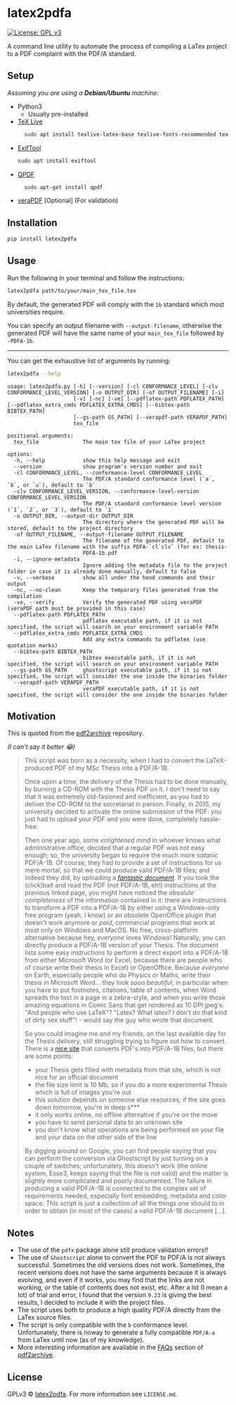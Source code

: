 # latex2pdfa
[![License: GPL v3](https://img.shields.io/badge/License-GPLv3-blue.svg)](https://www.gnu.org/licenses/gpl-3.0)

A command line utility to automate the process of compiling a LaTex project to a PDF complaint with the PDF/A standard.


## Setup 
_Assuming you are using a **Debian/Ubuntu** machine_:

+ Python3
  + Usually pre-installed
+ [TeX Live](https://www.tug.org/texlive/)
  ```bash 
    sudo apt install texlive-latex-base texlive-fonts-recommended texlive-latex-extra texlive-bibtex-extra
    ```
+ [ExifTool](https://exiftool.org/)
  ```bash
  sudo apt install exiftool
  ```
- [QPDF](https://qpdf.sourceforge.io/)
    ```bash
      sudo apt-get install qpdf
   ```
- [veraPDF](https://verapdf.org/) [Optional] (For validation)

## Installation
```bash
pip install latex2pdfa
```
## Usage
Run the following in your terminal and follow the instructions:
```bash 
latex2pdfa path/to/your/main_tex_file.tex 
```
By default, the generated PDF will comply with the `1b` standard which most universities require.

You can specify an output filename with `--output-filename`, otherwise the generated PDF will have the same name of your
`main_tex_file` followed by `-PDFA-1b`. 

-----
You can get the exhaustive list of arguments by running:

```bash
latex2pdfa --help
```
```
usage: latex2pdfa.py [-h] [--version] [-cl CONFORMANCE_LEVEL] [-clv CONFORMANCE_LEVEL_VERSION] [-o OUTPUT_DIR] [-of OUTPUT_FILENAME] [-i]
                     [-v] [-nc] [-ve] [--pdflatex-path PDFLATEX_PATH] [--pdflatex_extra_cmds PDFLATEX_EXTRA_CMDS] [--bibtex-path BIBTEX_PATH]
                     [--gs-path GS_PATH] [--verapdf-path VERAPDF_PATH]
                     tex_file

positional arguments:
  tex_file              The main tex file of your LaTex project

options:
  -h, --help            show this help message and exit
  --version             show program's version number and exit
  -cl CONFORMANCE_LEVEL, --conformance-level CONFORMANCE_LEVEL
                        The PDF/A standard conformance level (`a`, `b`, or `u`), default to `b`
  -clv CONFORMANCE_LEVEL_VERSION, --conformance-level-version CONFORMANCE_LEVEL_VERSION
                        The PDF/A standard conformance level version (`1`, `2`, or `3`), default to `1`
  -o OUTPUT_DIR, --output-dir OUTPUT_DIR
                        The directory where the generated PDF will be stored, default to the project directory
  -of OUTPUT_FILENAME, --output-filename OUTPUT_FILENAME
                        The filename of the generated PDF, default to the main LaTex filename with the suffix PDFA-`cl`clv` (for ex: thesis-
                        PDFA-1b.pdf
  -i, --ignore-metadata
                        Ignore adding the metadata file to the project folder in case it is already done manually, default to false
  -v, --verbose         show all under the hood commands and their output
  -nc, --no-clean       Keep the temporary files generated from the compilation
  -ve, --verify         Verify the generated PDF using veraPDF (veraPDF path must be provided in this case)
  --pdflatex-path PDFLATEX_PATH
                        pdflatex executable path, if it is not specified, the script will search on your environment variable PATH
  --pdflatex_extra_cmds PDFLATEX_EXTRA_CMDS
                        Add any extra commands to pdflatex (use quotation marks)
  --bibtex-path BIBTEX_PATH
                        bibtex executable path, if it is not specified, the script will search on your environment variable PATH
  --gs-path GS_PATH     ghostscript executable path, if it is not specified, the script will consider the one inside the binaries folder
  --verapdf-path VERAPDF_PATH
                        veraPDF executable path, if it is not specified, the script will consider the one inside the binaries folder

```

## Motivation
This is quoted from the [pdf2archive](https://github.com/matteosecli/pdf2archive) repository. 

_(I can't say it better 😂)_

<blockquote>
This script was born as a necessity, when I had to convert the LaTeX-produced PDF of my MSc Thesis into a PDF/A-1B.

Once upon a time, the delivery of the Thesis had to be done manually, by burning a CD-ROM with the Thesis PDF on it. I don't need to say that it was extremely old-fasioned and inefficient, as you had to deliver the CD-ROM to the secretariat in person. Finally, in 2015, my university decided to activate the online submission of the PDF: you just had to upload your PDF and you were done, completely hassle-free.

Then one year ago, some _enlightened mind_ in whoever knows what administrative office, decided that a regular PDF was not easy enough; so, the university began to require the much more _satanic_ PDF/A-1B. Of course, they had to provide a set of instructions for us mere mortal, so that we could produce valid PDF/A-1B files; and indeed they did, by uploading a [_fantastic document_](http://www.biblioteca.unitn.it/282/tesi-di-laurea). If you took the (click)bait and read the PDF (not PDF/A-1B, eh!) instructions at the previous linked page, you might have noticed the _absolute completeness_ of the information contained in it: there are instructions to transform a PDF into a PDF/A-1B by either using a Windows-only free program (yeah, I know) or an obsolete OpenOffice plugin that doesn't work anymore or _paid_, commercial programs that work at most only on Windows and MacOS. No free, cross-platform alternative because hey, _everyone_ loves Windows! Naturally, you can directly produce a PDF/A-1B version of your Thesis. The document lists some easy instructions to perform a direct export into a PDF/A-1B from either Microsoft Word (or Excel, because there are people who of course write their thesis in Excel) or OpenOffice. Because _everyone_ on Earth, especially people who do Physics or Maths, write their thesis in Microsoft Word... they look _sooo beautiful_, in particular when you have to put footnotes, citations, table of contents, when Word spreads the text in a page in a zebra-style, and when you write those amazing equations in Comic Sans that get rendered as 10 DPI jpeg's. "And people who use LaTeX"? "Latex? What latex? I don't do that kind of dirty sex stuff"! - would say the guy who wrote that document. 

So you could imagine me and my friends, on the last available day for the Thesis delivery, still struggling trying to figure out how to convert. There is a [nice site](https://docupub.com/pdfconvert/) that converts PDF's into PDF/A-1B files, but there are some points:
+ your Thesis gets filled with metadata from that site, which is not nice for an official document
+ the file size limit is 10 Mb, so if you do a more experimental Thesis which is full of images you're out
+ this solution depends on someone else resources; if the site goes down tomorrow, you're in deep s***
+ it only works online, no offline alternative if you're on the move
+ you have to send personal data to an unknown site
+ you don't know what operations are being performed on your file and your data on the other side of the line

By digging around on Google, you can find people saying that you can perform the conversion via Ghostscript by just turning on a couple of switches; unfortunately, this doesn't work (the online system, Esse3, keeps saying that the file is not valid) and the matter is slightly more complicated and poorly documented. The failure in producing a valid PDF/A-1B is connected to the complex set of requirements needed, especially font embedding, metadata and color space. This script is just a collection of all the things one should to in order to obtain (in most of the cases) a valid PDF/A-1B document [...]. 

</blockquote>

## Notes
 
- The use of the `pdfx` package alone still produce validation errors!!
- The use of `Ghostscript` alone to convert the PDF to PDF/A is not always successful. Sometimes the old versions does not work. Sometimes, the recent versions does not have the same arguments because it is always evolving, and even if it works, you may find that the links are not working, or the table of contents does not exist, etc.
After a lot (I mean a lot) of trial and error, I found that the version `9.23` is giving the best results, I decided to include it with the project files.
- The script uses both to produce a high quality PDF/A directly from the LaTex source files.
- The script is only compatible with the `b` conformance level.
Unfortunately, there is noway to generate a fully compatible `PDF/A-a` from LaTex until now (as of my knowledge).
- More interesting information are available in the [FAQs](https://github.com/matteosecli/pdf2archive#faqs) section of [pdf2archive](https://github.com/matteosecli/pdf2archive).


## License

GPLv3 © [latex2pdfa](https://github.com/abdeladim-s/latex2pdfa). For more information see `LICENSE.md`.

